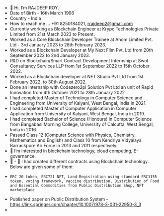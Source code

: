 - 👋 Hi, I’m RAJDEEP ROY.
- Date of Birth - 16th March 1996
- Country - India
-  How to reach me ... +91 8250184021, rrajdeep2@gmail.com
- Currently working as Blockchain Engineer at Krypc Technologies Private Limited from 21st March 2023 to Present.
- Worked as a Core Blockchain Developer Trainee at Ahom Limited Pvt. Ltd - 3rd January 2023 to 28th February 2023.
- Worked as a Blockchain Developer at My Next Film Pvt. Ltd from 20th September 2022 to 2nd January 2023.
- R&D on Blockchain/Smart Contract Development Internship at Swot Consultancy Services LLP from 1st September 2022 to 15th October 2022.
- Worked as a Blockchain developer at NFT Studio Pvt Ltd from 1st February 2022, to 30th August 2022.
- Done an internship with Codezero2pi Solution Pvt Ltd an unit of Rapid Innovation from 4th October 2021 to 28th January 2022
- I had completed Master of Technology in Computer Science and Engineering from University of Kalyani, West Bengal, India in 2021.
- I had completed Master of Computer Application in Computer Application from University of Kalyani, West Bengal, India in 2019.
- I had completed Bachelor of Science (Honours) in Computer Science from Bangabasi Morning College, University of Calcutta, West Bengal, India in 2016.
- Passed Class 12 (Computer Science with Physics, Chemistry, Mathematics and English) and Class 10 from Kendriya Vidyalaya Barrackpore Air Force in 2013 and 2011 respectively. 
- 👀 I’m interested in blockchain technology, cloud computing, E-governance.
- 🌱 - 💞️ I had created different contracts using Blockchain technology. Below are given some of them:
-     ERC 20 token, ERC721 NFT, Land Registration using standard ERC1155 token, voting framework, vaccine distribution, Distribution of Food and Essential Commodities from Public Distribution Shop, NFT marketplace 
- Published paper on Public Distribution System - https://link.springer.com/chapter/10.1007/978-3-031-22950-3_3
- 

<!---
RAJDEEPROY1996/RAJDEEPROY1996 is a ✨ special ✨ repository because its `README.md` (this file) appears on your GitHub profile.
You can click the Preview link to take a look at your changes.
--->
